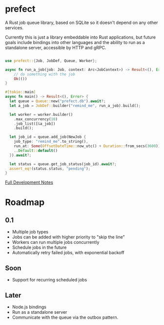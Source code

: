 # prefect

A Rust job queue library, based on SQLite so it doesn't depend on any other services.

Currently this is just a library embeddable into Rust applications, but future goals include bindings into other languages
and the ability to run as a standalone server, accessible by HTTP and gRPC.

```rust

use prefect::{Job, JobDef, Queue, Worker};

async fn run_a_job(job: Job, context: Arc<JobContext>) -> Result<(), Error> {
    // do something with the job
    Ok(())
}

#[tokio::main]
async fn main() -> Result<(), Error> {
  let queue = Queue::new("prefect.db").await?;
  let a_job = JobDef::builder("remind_me", run_a_job).build();

  let worker = worker.builder()
    .max_concurrency(10)
    .job_list([&a_job])
    .build();

  let job_id = queue.add_job(NewJob {
    job_type: "remind_me".to_string(),
    run_at: Some(OffsetDateTime::now_utc() + Duration::from_secs(3600)),
    ..Default::default()
  }).await?;

  let status = queue.get_job_status(job_id).await?;
  assert_eq!(status.status, "pending");
}
```

[Full Development Notes](https://imfeld.dev/notes/projects_prefect)

# Roadmap

## 0.1

- Multiple job types
- Jobs can be added with higher priority to "skip the line"
- Workers can run multiple jobs concurrently
- Schedule jobs in the future
- Automatically retry failed jobs, with exponential backoff

## Soon

- Support for recurring scheduled jobs

## Later

- Node.js bindings
- Run as a standalone server
- Communicate with the queue via the outbox pattern.
